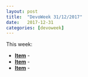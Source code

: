 ```yaml
---
layout: post
title:  "DevoWeek 31/12/2017"
date:   2017-12-31
categories: [devoweek]
---
```


This week:

* **[Item]()** - 
* **[Item]()** - 
* **[Item]()** - 
                            